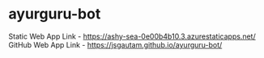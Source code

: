 # ayurguru-bot

Static Web App Link - https://ashy-sea-0e00b4b10.3.azurestaticapps.net/
GitHub Web App Link - https://jsgautam.github.io/ayurguru-bot/

